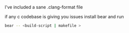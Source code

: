 I've included a sane .clang-format file

if any c codebase is giving you issues install bear and run
```sh
bear -- <build-script | makefile >
```
